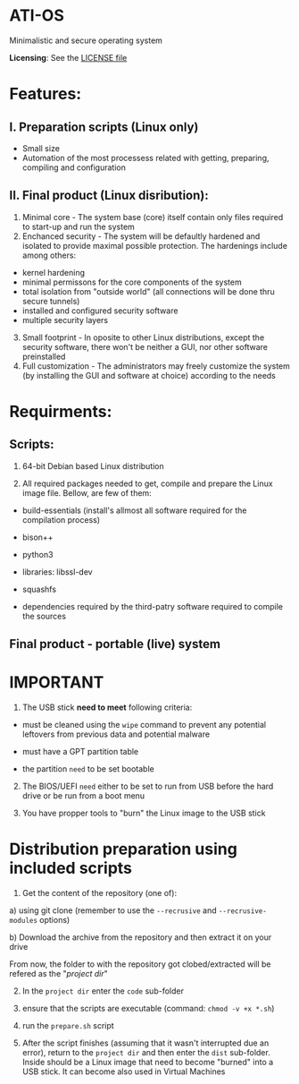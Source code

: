# ATI-OS

Minimalistic and secure operating system

**Licensing**: See the [LICENSE file](LICENSE.md)

# Features:

## I. Preparation scripts (**Linux only**)

- Small size
- Automation of the most processess related with getting, preparing, compiling and configuration

## II. Final product (Linux disribution):

1. Minimal core - The system base (core) itself contain only files required to start-up and run the system
2. Enchanced security - The system will be defaultly hardened and isolated to provide maximal possible protection. The hardenings include among others:

- kernel hardening
- minimal permissons for the core components of the system
- total isolation from "outside world" (all connections will be done thru secure tunnels)
- installed and configured security software
- multiple security layers

3. Small footprint - In oposite to other Linux distributions, except the security software, there won't be neither a GUI, nor other software preinstalled
4. Full customization - The administrators may freely customize the system (by installing the GUI and software at choice) according to the needs

# Requirments:

## Scripts:

1. 64-bit Debian based Linux distribution

2. All required packages needed to get, compile and prepare the Linux image file. Bellow, are few of them:

- build-essentials (install's allmost all software required for the compilation process)

- bison++

- python3

- libraries: libssl-dev

- squashfs

- dependencies required by the third-patry software required to compile the sources

## Final product - portable (live) system

# IMPORTANT

1. The USB stick **need to meet** following criteria:

- must be cleaned using the `wipe` command to prevent any potential leftovers from previous data and potential malware

- must have a GPT partition table

- the partition `need` to be set bootable

2. The BIOS/UEFI `need` either to be set to run from USB before the hard drive or be run from a boot menu

3. You have propper tools to "burn" the Linux image to the USB stick

# Distribution preparation using included scripts

1. Get the content of the repository (one of):

a) using git clone (remember to use the `--recrusive` and `--recrusive-modules` options)

b) Download the archive from the repository and then extract it on your drive

From now, the folder to with the repository got clobed/extracted will be refered as the "*project dir*"

2. In the `project dir` enter the `code` sub-folder

3. ensure that the scripts are executable (command: `chmod -v +x *.sh`)

4. run the `prepare.sh` script

5. After the script finishes (assuming that it wasn't interrupted due an error), return to the `project dir` and then enter the `dist` sub-folder. Inside should be a Linux image that need to become "burned" into a USB stick. It can become also used in Virtual Machines
